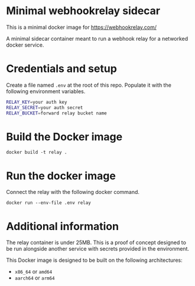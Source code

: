 # Minimal webhookrelay sidecar

This is a minimal docker image for https://webhookrelay.com/

A minimal sidecar container meant to run a webhook relay for a networked docker
service.

# Credentials and setup

Create a file named `.env` at the root of this repo.  Populate it with the
following environment variables.

```bash
RELAY_KEY=your auth key
RELAY_SECRET=your auth secret
RELAY_BUCKET=forward relay bucket name
```

# Build the Docker image

    docker build -t relay .

# Run the docker image

Connect the relay with the following docker command.

    docker run --env-file .env relay

# Additional information

The relay container is under 25MB.  This is a proof of concept designed to be
run alongside another service with secrets provided in the environment.

This Docker image is designed to be built on the following architectures:

* `x86_64` or `amd64`
* `aarch64` or `arm64`
